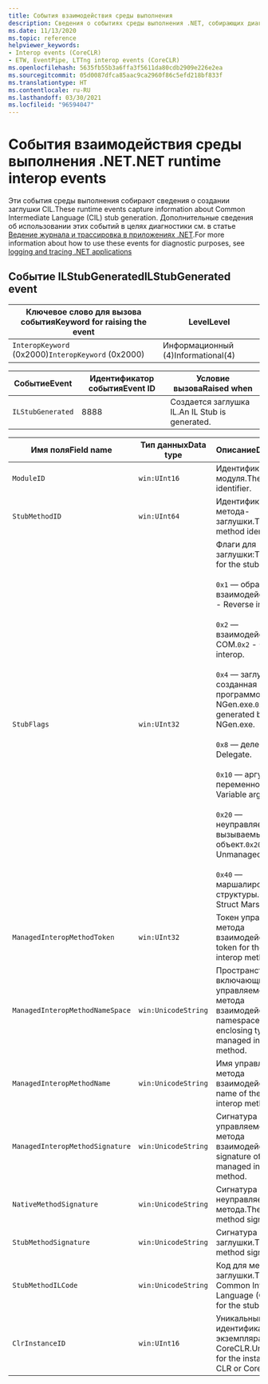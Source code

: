 ```yaml
---
title: События взаимодействия среды выполнения
description: Сведения о событиях среды выполнения .NET, собирающих диагностическую информацию, относящуюся к взаимодействию.
ms.date: 11/13/2020
ms.topic: reference
helpviewer_keywords:
- Interop events (CoreCLR)
- ETW, EventPipe, LTTng interop events (CoreCLR)
ms.openlocfilehash: 5635fb55b3a6ffa3f5611da80cdb2909e226e2ea
ms.sourcegitcommit: 05d0087dfca85aac9ca2960f86c5efd218bf833f
ms.translationtype: HT
ms.contentlocale: ru-RU
ms.lasthandoff: 03/30/2021
ms.locfileid: "96594047"
---
```

# <a name="net-runtime-interop-events"></a><span data-ttu-id="1e75c-103">События взаимодействия среды выполнения .NET</span><span class="sxs-lookup"><span data-stu-id="1e75c-103">.NET runtime interop events</span></span>

<span data-ttu-id="1e75c-104">Эти события среды выполнения собирают сведения о создании заглушки CIL.</span><span class="sxs-lookup"><span data-stu-id="1e75c-104">These runtime events capture information about Common Intermediate Language (CIL) stub generation.</span></span> <span data-ttu-id="1e75c-105">Дополнительные сведения об использовании этих событий в целях диагностики см. в статье [Ведение журнала и трассировка в приложениях .NET](../../core/diagnostics/logging-tracing.md).</span><span class="sxs-lookup"><span data-stu-id="1e75c-105">For more information about how to use these events for diagnostic purposes, see [logging and tracing .NET applications](../../core/diagnostics/logging-tracing.md)</span></span>

## <a name="ilstubgenerated-event"></a><span data-ttu-id="1e75c-106">Событие ILStubGenerated</span><span class="sxs-lookup"><span data-stu-id="1e75c-106">ILStubGenerated event</span></span>

|<span data-ttu-id="1e75c-107">Ключевое слово для вызова события</span><span class="sxs-lookup"><span data-stu-id="1e75c-107">Keyword for raising the event</span></span>|<span data-ttu-id="1e75c-108">Level</span><span class="sxs-lookup"><span data-stu-id="1e75c-108">Level</span></span>|
|-----------------------------------|-----------|
|<span data-ttu-id="1e75c-109">`InteropKeyword` (0x2000)</span><span class="sxs-lookup"><span data-stu-id="1e75c-109">`InteropKeyword` (0x2000)</span></span>|<span data-ttu-id="1e75c-110">Информационный (4)</span><span class="sxs-lookup"><span data-stu-id="1e75c-110">Informational(4)</span></span>|
  
|<span data-ttu-id="1e75c-111">Событие</span><span class="sxs-lookup"><span data-stu-id="1e75c-111">Event</span></span>|<span data-ttu-id="1e75c-112">Идентификатор события</span><span class="sxs-lookup"><span data-stu-id="1e75c-112">Event ID</span></span>|<span data-ttu-id="1e75c-113">Условие вызова</span><span class="sxs-lookup"><span data-stu-id="1e75c-113">Raised when</span></span>|
|-----------|--------------|-----------------|
|`ILStubGenerated`|<span data-ttu-id="1e75c-114">88</span><span class="sxs-lookup"><span data-stu-id="1e75c-114">88</span></span>|<span data-ttu-id="1e75c-115">Создается заглушка IL.</span><span class="sxs-lookup"><span data-stu-id="1e75c-115">An IL Stub is generated.</span></span>|

|<span data-ttu-id="1e75c-116">Имя поля</span><span class="sxs-lookup"><span data-stu-id="1e75c-116">Field name</span></span>|<span data-ttu-id="1e75c-117">Тип данных</span><span class="sxs-lookup"><span data-stu-id="1e75c-117">Data type</span></span>|<span data-ttu-id="1e75c-118">Описание</span><span class="sxs-lookup"><span data-stu-id="1e75c-118">Description</span></span>|
|----------------|---------------|-----------------|
|`ModuleID`|`win:UInt16`|<span data-ttu-id="1e75c-119">Идентификатор модуля.</span><span class="sxs-lookup"><span data-stu-id="1e75c-119">The module identifier.</span></span>|
|`StubMethodID`|`win:UInt64`|<span data-ttu-id="1e75c-120">Идентификатор метода-заглушки.</span><span class="sxs-lookup"><span data-stu-id="1e75c-120">The stub method identifier.</span></span>|
|`StubFlags`|`win:UInt32`|<span data-ttu-id="1e75c-121">Флаги для заглушки:</span><span class="sxs-lookup"><span data-stu-id="1e75c-121">The flags for the stub:</span></span><br /><br /> <span data-ttu-id="1e75c-122">`0x1` — обратное взаимодействие.</span><span class="sxs-lookup"><span data-stu-id="1e75c-122">`0x1` - Reverse interop.</span></span><br /><br /> <span data-ttu-id="1e75c-123">`0x2` — взаимодействие COM.</span><span class="sxs-lookup"><span data-stu-id="1e75c-123">`0x2` - COM interop.</span></span><br /><br /> <span data-ttu-id="1e75c-124">`0x4` — заглушка, созданная программой NGen.exe.</span><span class="sxs-lookup"><span data-stu-id="1e75c-124">`0x4` - Stub generated by NGen.exe.</span></span><br /><br /> <span data-ttu-id="1e75c-125">`0x8` — делегат.</span><span class="sxs-lookup"><span data-stu-id="1e75c-125">`0x8` - Delegate.</span></span><br /><br /> <span data-ttu-id="1e75c-126">`0x10` — аргумент переменной.</span><span class="sxs-lookup"><span data-stu-id="1e75c-126">`0x10` - Variable argument.</span></span><br /><br /> <span data-ttu-id="1e75c-127">`0x20` — неуправляемый вызываемый объект.</span><span class="sxs-lookup"><span data-stu-id="1e75c-127">`0x20` - Unmanaged callee.</span></span><br /><br /> <span data-ttu-id="1e75c-128">`0x40` — маршалирование структуры.</span><span class="sxs-lookup"><span data-stu-id="1e75c-128">`0x40` - Struct Marshal</span></span>|
|`ManagedInteropMethodToken`|`win:UInt32`|<span data-ttu-id="1e75c-129">Токен управляемого метода взаимодействия.</span><span class="sxs-lookup"><span data-stu-id="1e75c-129">The token for the managed interop method.</span></span>|
|`ManagedInteropMethodNameSpace`|`win:UnicodeString`|<span data-ttu-id="1e75c-130">Пространство имен и включающий тип управляемого метода взаимодействия.</span><span class="sxs-lookup"><span data-stu-id="1e75c-130">The namespace and enclosing type of the managed interop method.</span></span>|
|`ManagedInteropMethodName`|`win:UnicodeString`|<span data-ttu-id="1e75c-131">Имя управляемого метода взаимодействия.</span><span class="sxs-lookup"><span data-stu-id="1e75c-131">The name of the managed interop method.</span></span>|
|`ManagedInteropMethodSignature`|`win:UnicodeString`|<span data-ttu-id="1e75c-132">Сигнатура управляемого метода взаимодействия.</span><span class="sxs-lookup"><span data-stu-id="1e75c-132">The signature of the managed interop method.</span></span>|
|`NativeMethodSignature`|`win:UnicodeString`|<span data-ttu-id="1e75c-133">Сигнатура неуправляемого метода.</span><span class="sxs-lookup"><span data-stu-id="1e75c-133">The native method signature.</span></span>|
|`StubMethodSignature`|`win:UnicodeString`|<span data-ttu-id="1e75c-134">Сигнатура метода-заглушки.</span><span class="sxs-lookup"><span data-stu-id="1e75c-134">The stub method signature.</span></span>|
|`StubMethodILCode`|`win:UnicodeString`|<span data-ttu-id="1e75c-135">Код для метода-заглушки.</span><span class="sxs-lookup"><span data-stu-id="1e75c-135">The Common Intermediate Language (CIL) code for the stub method.</span></span>|
|`ClrInstanceID`|`win:UInt16`|<span data-ttu-id="1e75c-136">Уникальный идентификатор экземпляра CLR или CoreCLR.</span><span class="sxs-lookup"><span data-stu-id="1e75c-136">Unique ID for the instance of CLR or CoreCLR.</span></span>|
